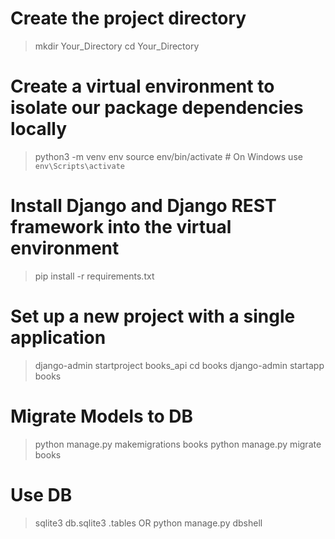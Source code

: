# Create the project directory
> mkdir Your_Directory
> cd Your_Directory

# Create a virtual environment to isolate our package dependencies locally
> python3 -m venv env
> source env/bin/activate  # On Windows use `env\Scripts\activate`

# Install Django and Django REST framework into the virtual environment
> pip install -r requirements.txt

# Set up a new project with a single application
> django-admin startproject books_api
> cd books
> django-admin startapp books

# Migrate Models to DB
> python manage.py makemigrations books
> python manage.py migrate books

# Use DB
> sqlite3  db.sqlite3
> .tables
OR
> python manage.py dbshell 